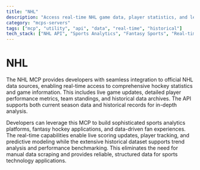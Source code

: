 ```yaml
---
title: "NHL"
description: "Access real-time NHL game data, player statistics, and league standings for sports analytics and fantasy hockey applications."
category: "mcps-servers"
tags: ["mcp", "utility", "api", "data", "real-time", "historical"]
tech_stack: ["NHL API", "Sports Analytics", "Fantasy Sports", "Real-time Data", "Statistics"]
---
```


# NHL

The NHL MCP provides developers with seamless integration to official NHL data sources, enabling real-time access to comprehensive hockey statistics and game information. This includes live game updates, detailed player performance metrics, team standings, and historical data archives. The API supports both current season data and historical records for in-depth analysis.

Developers can leverage this MCP to build sophisticated sports analytics platforms, fantasy hockey applications, and data-driven fan experiences. The real-time capabilities enable live scoring updates, player tracking, and predictive modeling while the extensive historical dataset supports trend analysis and performance benchmarking. This eliminates the need for manual data scraping and provides reliable, structured data for sports technology applications.
